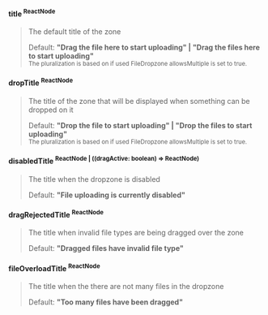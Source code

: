 #### title <sup>ReactNode</sup>

> The default title of the zone
>
> Default: **"Drag the file here to start uploading" | "Drag the files here to start uploading"** <br/>
> <sub>The pluralization is based on if used FileDropzone allowsMultiple is set to true.</sub>

#### dropTitle <sup>ReactNode</sup>

> The title of the zone that will be displayed when something can be dropped on it
>
> Default: **"Drop the file to start uploading" | "Drop the files to start uploading"** <br/>
> <sub>The pluralization is based on if used FileDropzone allowsMultiple is set to true.</sub>

#### disabledTitle <sup>ReactNode | ((dragActive: boolean) => ReactNode)</sup>

> The title when the dropzone is disabled
>
> Default: **"File uploading is currently disabled"**

#### dragRejectedTitle <sup>ReactNode</sup>

> The title when invalid file types are being dragged over the zone
>
> Default: **"Dragged files have invalid file type"**

#### fileOverloadTitle <sup>ReactNode</sup>

> The title when the there are not many files in the dropzone
>
> Default: **"Too many files have been dragged"**

